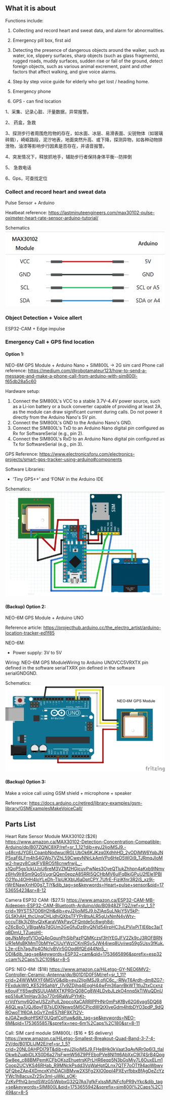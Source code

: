 ## What it is about
Functions include:
1. Collecting and record heart and sweat data, and alarm for abnormalities.

2. Emergency pill box, first aid

3. Detecting the presence of dangerous objects around the walker, such as water, ice, slippery surfaces, sharp objects (such as glass fragments), rugged roads, muddy surfaces, sudden rise or fall of the ground, detect foreign objects, such as various animal excrement, paint and other factors that affect walking, and give voice alarms.

4. Step by step voice guide for elderly who get lost / heading home.

5. Emergency phone

6. GPS - can find location

1、采集、记录心脏、汗量数据，异常报警。

2、 药盒，急救

3、探测步行者周围危险物的存在，如水面、冰层、易滑表面、尖锐物体（如玻璃碎屑），崎岖路段，泥泞地表，地面突然升高、或下降，探测异物，如各种动物排泄物，油漆等影响步行因素是否存在，并语音报警。

4、突发情况下，释放抓地手，辅助步行者保持身体平衡--防摔倒

5、 急救电话

6、Gps，可查找定位

### Collect and record heart and sweat data 
Pulse Sensor + Arduino

Heatbeat reference: https://lastminuteengineers.com/max30102-pulse-oximeter-heart-rate-sensor-arduino-tutorial/ 

Schematics
![alt text](image-2.png)

### Object Detection + Voice allert

ESP32-CAM + Edge impulse

### Emergency Call + GPS find location
#### Option 1: 
NEO-6M GPS Module + Arduino Nano + SIM800L -> 2G sim card
Phone call reference: https://medium.com/@robotamateur123/how-to-send-a-message-and-make-a-phone-call-from-arduino-with-sim800l-f65db28a5c60 

Hardware setup: 
1. Connect the SIM800L's VCC to a stable 3.7V-4.4V power source, such as a Li-ion battery or a buck converter capable of providing at least 2A, as the module can draw significant current during calls. Do not power it directly from the Arduino Nano's 5V pin.
2. Connect the SIM800L's GND to the Arduino Nano's GND.
3. Connect the SIM800L's TxD to an Arduino Nano digital pin configured as Rx for SoftwareSerial (e.g., pin 2).
4. Connect the SIM800L's RxD to an Arduino Nano digital pin configured as Tx for SoftwareSerial (e.g., pin 3). 

GPS Reference: https://www.electronicsforu.com/electronics-projects/smart-gps-tracker-using-arduino#components

Software Libraries: 
- ‘Tiny GPS++’ and ‘FONA’ in the Arduino IDE 

Schematics: 
![alt text](image-1.png)

#### (Backup) Option 2:
NEO-6M GPS Module + Arduino UNO

Reference article: https://projecthub.arduino.cc/the_electro_artist/arduino-location-tracker-ed1f85 

NEO-6M:
- Power supply: 3V to 5V 

Wiring:
NEO-6M GPS ModuleWiring to Arduino UNOVCC5VRXTX pin defined in the software serialTXRX pin defined in the software serialGNDGND. 

Schematics:
![alt text](image.png)

#### (Backup) Option 3:
Make a voice call using GSM shield + microphone + speaker

Reference: https://docs.arduino.cc/retired/library-examples/gsm-library/GSMExamplesMakeVoiceCall/ 

## Parts List
Heart Rate Sensor Module MAX30102:($26)
https://www.amazon.ca/MAX30102-Detection-Concentration-Compatible-Arduino/dp/B07ZQNC8XP/ref=sr_1_12?dib=eyJ2IjoiMSJ9.-u48crdJYGELCpanbNpdwucIRGLUbOk6KJKzq0XdhhHD_2yODjMW6YqbJNP5xaF6LFm4hS4GWo7VZhL59CwevNNrLkAmVPo6HeD5WOi9_TJRmqJIoMw2-hwzy8CqklFVBRO5f8cnwfrwjL_-s1QoP5gs1ckUJoU6reM3VZM2HGjcuvPwNes3OyeQTlukZhhpn4aKxb9INmvz6Hy9lr8Sm9Qo5VugrQQen0epzA85RRI5QCHbMV6ulFqBkjGPuU2fEle1PBlO21fpJ4OHH4IoYLeDh-TlpUKXblJ6aDptCPY.7UfrE-FiziKfnr3R2iS_xz9j-rWrENawXnH00g7_TjY&dib_tag=se&keywords=Heart+pulse+sensor&qid=1753655423&sr=8-12 

Camera ESP32 CAM: ($27.5)
https://www.amazon.ca/ESP32-CAM-MB-Aideepen-ESP32-CAM-Bluetooth-Arduino/dp/B0948ZFTQZ/ref=sr_1_5?crid=19YST57O06H2H&dib=eyJ2IjoiMSJ9.bZlAqSuLNkiY5V5kP-GLSKhAH_thcUnqCHLidhiQXbsTFYPr8tsALR5gUxNmN4vWtv-occuT8k3jZ6hvQlxKaraVWkPavCFQntde5c8wgh8d-cZ6cBoO_VBlgaMq7dGUm2GeGfuDz6tyQN1d54lrpHC3yLPVixPiTIE6bc3aiTqBDmU_TZueoHI-qeJNsMggfV1OgQ4pGqunPhSibPazPQMKczsf3HYEGJFV2Zk9cJ3ROFBRNUR1eMsBKMmT0bMYeCIUuYWzICKnlRSy5JW44iwq8Uyiiwq59g5Usv3fKuk.L2e-cEh7agJfp4ONclyBVir5GOqd6fQEd44Nn5_-ODI&dib_tag=se&keywords=ESP32+cam&qid=1753665896&sprefix=esp32+cam%2Caps%2C109&sr=8-5


GPS:
NEO-6M: ($18)
https://www.amazon.ca/HiLetgo-GY-NEO6MV2-Controller-Ceramic-Antenna/dp/B01D1D0F5M/ref=sr_1_11?crid=24WWMXYF6MSVG&dib=eyJ2IjoiMSJ9.ofjC6c_-RNyT6Ardh-dm8ZG7-FExdukiW0_KE529SahbY_l7v9ZDjhq4EogH44wFm36anrBkWT1tluZtxCcxnzk6oujFY65wdNSUUjAMIXTKPR0rQ08Cg8W4LDvbJLzkO4nnq5kTlWuQDnUepS14uK1mHav3i3q770r6RaWuPYhKt-crVdYsmy6Q0wUSZzjPuIL2ppcoXaCARRIPPHNr0mPsKfBy62G6vqg5DQ68A6QLwa7JQJ6pyFB7sUDXNewp5M5CPicdWQtXIveGdm4htbDYO3pdP_9dQROwoT1f6OA.bGvYZmE57t8F9X7t2V-eJGAZwdkoHfSKF0UQqfCpYuw&dib_tag=se&keywords=NEO-6M&qid=1753655857&sprefix=neo-6m%2Caps%2C180&sr=8-11


Call: 
SIM card module SIM800L: ($16 + $5 delivery)
https://www.amazon.ca/HiLetgo-Smallest-Breakout-Quad-Band-3-7-4-2V/dp/B01DLIJM2E/ref=sr_1_5?crid=20NL0AHPDI79T&dib=eyJ2IjoiMSJ9.FHe8Hk0kVaat3qAvNRr0p6I3_tIaIOkwbZuabiDLXS0D6a27lsFwmW56Z9PFEboPVe8Nl1tt6AbXxC9I74SrB4QpgSw8ee_c88BMPemKCFbOKszEhuetrsKPrLHR6eqp5N3bGsMjy7L6OuxELm1Coop2UCVKS46RHab_R9MNckPsdd3VqWaHptQLnx7QTF7oOTf94aoWbwyQFQbeZAp4XDmcxKVhDACIiBMvw2XSFg2XIO0ppI4PXEyrfbbxBfAgDeZcYzYWc1h8acuxZr2Sy3ml-uWki_sOK-ZzKvPfhiQ.bmdSWzG5iWpbxG32Q7Aq7gfkFxlssMUNFcfoPR9yYkc&dib_tag=se&keywords=SIM800L&qid=1753655942&sprefix=sim800l%2Caps%2C149&sr=8-5 
